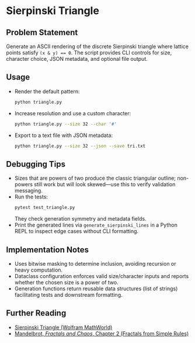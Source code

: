 # Sierpinski Triangle

## Problem Statement
Generate an ASCII rendering of the discrete Sierpinski triangle where lattice points satisfy `(x & y) == 0`. The script provides CLI controls for size, character choice, JSON metadata, and optional file output.

## Usage
- Render the default pattern:
  ```bash
  python triangle.py
  ```
- Increase resolution and use a custom character:
  ```bash
  python triangle.py --size 32 --char '#'
  ```
- Export to a text file with JSON metadata:
  ```bash
  python triangle.py --size 32 --json --save tri.txt
  ```

## Debugging Tips
- Sizes that are powers of two produce the classic triangular outline; non-powers still work but will look skewed—use this to verify validation messaging.
- Run the tests:
  ```bash
  pytest test_triangle.py
  ```
  They check generation symmetry and metadata fields.
- Print the generated lines via `generate_sierpinski_lines` in a Python REPL to inspect edge cases without CLI formatting.

## Implementation Notes
- Uses bitwise masking to determine inclusion, avoiding recursion or heavy computation.
- Dataclass configuration enforces valid size/character inputs and reports whether the chosen size is a power of two.
- Generation functions return reusable data structures (list of strings) facilitating tests and downstream formatting.

## Further Reading
- [Sierpinski Triangle (Wolfram MathWorld)](https://mathworld.wolfram.com/SierpinskiSieve.html)
- [Mandelbrot, *Fractals and Chaos*, Chapter 2 (Fractals from Simple Rules)](https://press.princeton.edu/books/paperback/9780691023773/fractals-and-chaos)
